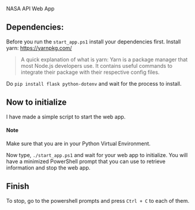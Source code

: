 NASA API Web App

## Dependencies:
Before you run the `start_app.ps1` install your dependencies first. Install yarn: https://yarnpkg.com/ 

> A quick explanation of what is yarn: Yarn is a package manager that most Node.js developers use. It contains useful commands to integrate their package with their respective config files.

Do `pip install flask python-dotenv` and wait for the process to install.

## Now to initialize
I have made a simple script to start the web app. 

#### Note
Make sure that you are in your Python Virtual Environment.

Now type, `./start_app.ps1` and wait for your web app to initialize.
You will have a minimized PowerShell prompt that you can use to retrieve information and stop the web app.

## Finish
To stop, go to the powershell prompts and press `Ctrl + C` to each of them.